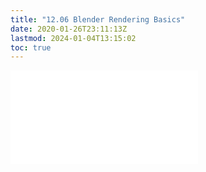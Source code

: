 ```yaml
---
title: "12.06 Blender Rendering Basics"
date: 2020-01-26T23:11:13Z
lastmod: 2024-01-04T13:15:02
toc: true
---
```


![Link to included file content](../../../../3d-modeling/blender/blender-rendering-basics.md)
